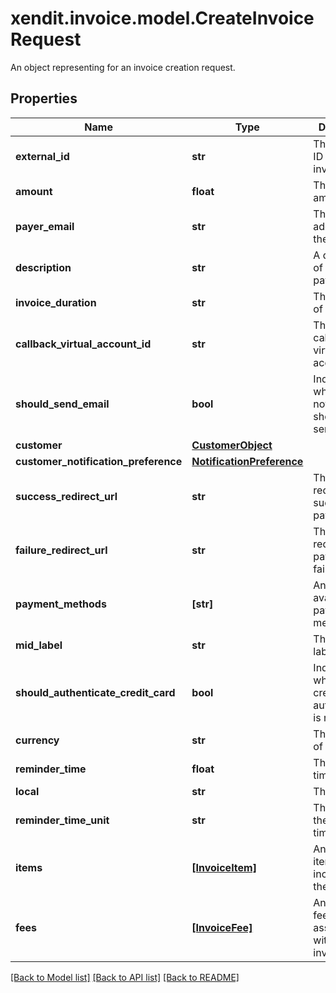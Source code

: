# xendit.invoice.model.CreateInvoiceRequest

An object representing for an invoice creation request.

## Properties
Name | Type | Description | Notes
------------ | ------------- | ------------- | -------------
**external_id** | **str** | The external ID of the invoice. | 
**amount** | **float** | The invoice amount. | 
**payer_email** | **str** | The email address of the payer. | [optional] 
**description** | **str** | A description of the payment. | [optional] 
**invoice_duration** | **str** | The duration of the invoice. | [optional] 
**callback_virtual_account_id** | **str** | The ID of the callback virtual account. | [optional] 
**should_send_email** | **bool** | Indicates whether email notifications should be sent. | [optional] 
**customer** | [**CustomerObject**](CustomerObject.md) |  | [optional] 
**customer_notification_preference** | [**NotificationPreference**](NotificationPreference.md) |  | [optional] 
**success_redirect_url** | **str** | The URL to redirect to on successful payment. | [optional] 
**failure_redirect_url** | **str** | The URL to redirect to on payment failure. | [optional] 
**payment_methods** | **[str]** | An array of available payment methods. | [optional] 
**mid_label** | **str** | The middle label. | [optional] 
**should_authenticate_credit_card** | **bool** | Indicates whether credit card authentication is required. | [optional] 
**currency** | **str** | The currency of the invoice. | [optional] 
**reminder_time** | **float** | The reminder time. | [optional] 
**local** | **str** | The local. | [optional] 
**reminder_time_unit** | **str** | The unit of the reminder time. | [optional] 
**items** | [**[InvoiceItem]**](InvoiceItem.md) | An array of items included in the invoice. | [optional] 
**fees** | [**[InvoiceFee]**](InvoiceFee.md) | An array of fees associated with the invoice. | [optional] 

[[Back to Model list]](../README.md#documentation-for-models) [[Back to API list]](../README.md#documentation-for-api-endpoints) [[Back to README]](../README.md)


